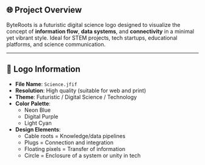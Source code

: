 ## 🌐 Project Overview

ByteRoots is a futuristic digital science logo designed to visualize the concept of **information flow**, **data systems**, and **connectivity** in a minimal yet vibrant style. Ideal for STEM projects, tech startups, educational platforms, and science communication.

---

## 🎨 Logo Information

- **File Name**: `Science.jfif`
- **Resolution**: High quality (suitable for web and print)
- **Theme**: Futuristic / Digital Science / Technology
- **Color Palette**:  
  - Neon Blue  
  - Digital Purple  
  - Light Cyan  
- **Design Elements**:
  - Cable roots = Knowledge/data pipelines  
  - Plugs = Connection and integration  
  - Floating pixels = Transfer of information  
  - Circle = Enclosure of a system or unity in tech
